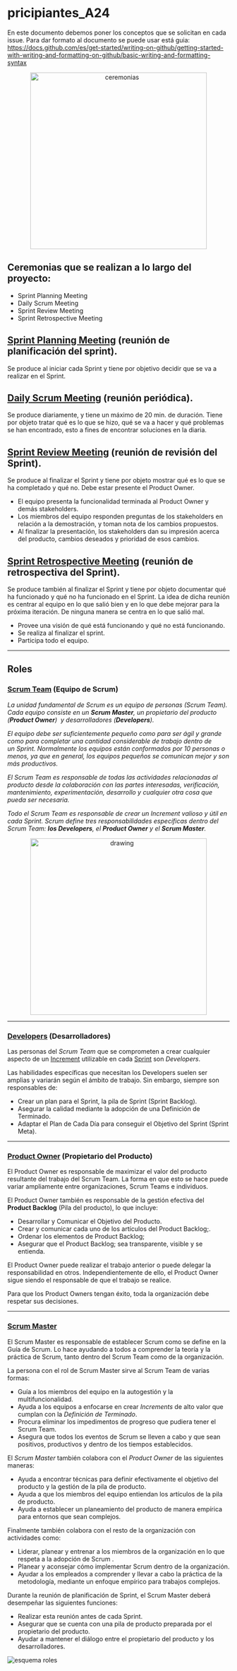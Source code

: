 # pricipiantes_A24
En este documento debemos poner los conceptos que se solicitan en cada issue.
Para dar formato al documento se puede usar está guia:
https://docs.github.com/es/get-started/writing-on-github/getting-started-with-writing-and-formatting-on-github/basic-writing-and-formatting-syntax

<p align = "center">
<img src = https://www.ariadgroup.com/uploads/general/_xl/ceremonias-scrum.png alt="ceremonias" width="400"/>
</p>

## Ceremonias que se realizan a lo largo del proyecto:
* Sprint Planning Meeting
* Daily Scrum Meeting
* Sprint Review Meeting
* Sprint Retrospective Meeting

## [Sprint Planning Meeting](https://www.youtube.com/watch?v=PsGsxhqI9dE) (reunión de planificación del sprint). 
Se produce al iniciar cada
Sprint y tiene por objetivo decidir que se va a realizar en el Sprint.
## [Daily Scrum Meeting](https://www.youtube.com/watch?v=o95pRWp16qs) (reunión periódica). 
Se produce diariamente, y tiene un máximo de 20 min. de duración. Tiene por objeto tratar qué es lo que se hizo, qué se va a hacer y qué problemas se han encontrado, esto a fines de encontrar soluciones en la diaria.
## [Sprint Review Meeting](https://www.youtube.com/watch?v=InXAS_zRvqQ) (reunión de revisión del Sprint). 
Se produce al finalizar el Sprint y tiene por objeto mostrar qué es lo que se ha completado y qué no. Debe estar presente el Product Owner.
* El equipo presenta la funcionalidad terminada al Product Owner y demás stakeholders.
* Los miembros del equipo responden preguntas de los stakeholders en relación a la demostración, y toman nota de los cambios propuestos.
* Al finalizar la presentación, los stakeholders dan su impresión acerca del producto, cambios deseados y prioridad de esos cambios.
## [Sprint Retrospective Meeting](https://www.youtube.com/watch?v=bts0nUAiIJI) (reunión de retrospectiva del Sprint). 
Se produce también al finalizar el Sprint y tiene por objeto documentar qué ha funcionado y qué no ha funcionado en el Sprint. La idea de dicha reunión es centrar al equipo en lo que salió bien y en lo que debe mejorar para la próxima iteración. De ninguna manera se centra en lo que salió mal.
* Provee una visión de qué está funcionando y qué no está funcionando.
* Se realiza al finalizar el sprint.
* Participa todo el equipo.

***

## Roles

### [Scrum Team](https://youtu.be/Yi8I1ZnrKD4) (Equipo de Scrum)


*La unidad fundamental de Scrum es un equipo de personas (Scrum Team). Cada equipo consiste en un **Scrum Master**, un propietario del producto (**Product Owner**)  y desarrolladores (**Developers**).*

*El equipo debe ser suficientemente pequeño como para ser ágil y grande como para completar una cantidad considerable de trabajo dentro de un Sprint. Normalmente los equipos están conformados por 10 personas o menos, ya que en general, los equipos pequeños se comunican mejor y son más productivos.*

*El Scrum Team es responsable de todas las actividades relacionadas al producto desde la colaboración con las partes interesadas, verificación, mantenimiento, experimentación, desarrollo y cualquier otra cosa que pueda ser necesaria.*

*Todo el Scrum Team es responsable de crear un Increment valioso y útil en cada Sprint. Scrum define tres responsabilidades específicas dentro del Scrum Team: **los Developers**, el **Product Owner** y el **Scrum Master**.*


<p align ="center">
<img src="https://miro.medium.com/max/1400/1*Lqbb6XQgWMRX9TK7xlQy9A.gif" alt="drawing" width="400"/>
</p>

***

### **[Developers](https://www.youtube.com/watch?v=vLqCkj0PvtE)** (Desarrolladores)

Las personas del *Scrum Team* que se comprometen a crear cualquier aspecto de un [Increment](https://youtu.be/HA0ki_Synho) utilizable en cada [Sprint](https://youtu.be/7yIZOOXZjaU) son *Developers*. 

Las habilidades específicas que necesitan los Developers suelen ser amplias y variarán según el ámbito de trabajo. Sin embargo, siempre son responsables de: 
* Crear un plan para el Sprint, la pila de Sprint (Sprint Backlog).
* Asegurar la calidad mediante la adopción de una Definición de Terminado.
* Adaptar el Plan de Cada Día para conseguir el Objetivo del Sprint (Sprint Meta).
    
***
    
 ### **[Product Owner](https://www.youtube.com/watch?v=X7gh07V6aKo)** (Propietario del Producto)
 
El Product Owner es responsable de maximizar el valor del producto resultante del trabajo del Scrum Team. La forma en que esto se hace puede variar ampliamente entre organizaciones, Scrum Teams e individuos. 

El Product Owner también es responsable de la gestión efectiva del **Product Backlog** (Pila del producto), lo que incluye: 
 * Desarrollar y Comunicar el Objetivo del Producto.
 * Crear y comunicar cada uno de los artículos del Product Backlog;.
 * Ordenar los elementos de Product Backlog;
 * Asegurar que el Product Backlog; sea transparente, visible y se entienda.

El Product Owner puede realizar el trabajo anterior o puede delegar la responsabilidad en otros. Independientemente de ello, el Product Owner sigue siendo el responsable de que el trabajo se realice.

Para que los Product Owners tengan éxito, toda la organización debe respetar sus decisiones.

***

### **[Scrum Master](https://youtu.be/cXinM8juOoc)**

El Scrum Master es responsable de establecer Scrum como se define en la Guía de Scrum. Lo hace ayudando a todos a comprender la teoría y la práctica de Scrum, tanto dentro del Scrum Team como de la organización.

La persona con el rol de Scrum Master sirve al Scrum Team de varias formas:
* Guía a los miembros del equipo en la autogestión y la multifuncionalidad.
* Ayuda a los equipos a enfocarse en crear *Increments* de alto valor que cumplan con la *Definición de Terminado*.
* Procura eliminar los impedimentos de progreso que pudiera tener el Scrum Team.
* Asegura que todos los eventos de Scrum se lleven a cabo y que sean positivos, productivos y dentro de los tiempos establecidos.

El *Scrum Master* también colabora con el *Product Owner* de las siguientes maneras:
* Ayuda a encontrar técnicas para definir efectivamente el objetivo del producto y la gestión de la pila de producto.
* Ayuda a que los miembros del equipo entiendan los artículos de la pila de producto.
* Ayuda a establecer un planeamiento del producto de manera empírica para entornos que sean complejos.

Finalmente también colabora con el resto de la organización con actividades como:
* Liderar, planear y entrenar a los miembros de la organización en lo que respeta a la adopción de Scrum .
* Planear y aconsejar cómo implementar Scrum dentro de la organización.
* Ayudar a los empleados a comprender y llevar a cabo la práctica de la metodología, mediante un enfoque empírico para trabajos complejos.

Durante la reunión de planificación de Sprint, el Scrum Master deberá desempeñar las siguientes funciones:
* Realizar esta reunión antes de cada Sprint.
* Asegurar que se cuenta con una pila de producto preparada por el propietario del producto.
* Ayudar a mantener el diálogo entre el propietario del producto y los desarrolladores.

![esquema roles](https://images.squarespace-cdn.com/content/v1/5dde466c8ec727201d3ae12f/1604654057978-H5W6LJAX3BQGOWNYOON0/Los+3+roles+de+Scrum+y+sus+caracter%C3%ADsticas?format=1000w)

